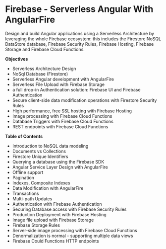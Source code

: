 # Firebase - Serverless Angular With AngularFire

Design and build Angular applications using a Serverless Architecture by leveraging the whole Firebase ecosystem: this includes the Firestore NoSQL DataStore database, Firebase Security Rules, Firebase Hosting, Firebase Storage and Firebase Cloud Functions.

**Objectives**
* Serverless Architecture Design
* NoSql Database (Firestore)
* Serverless Angular development with AngularFire
* Serverless File Upload with Firebase Storage
* a full drop-in Authentication solution: Firebase UI and Firebase Authentication
* Secure client-side data modification operations with Firestore Security Rules
* High performance, free SSL hosting with Firebase Hosting
* Image processing with Firebase Cloud Functions
* Database Triggers with Firebase Cloud Functions
* REST endpoints with Firebase Cloud Functions

**Table of Contents**

* Introduction to NoSQL data modeling
* Documents vs Collections
* Firestore Unique Identifiers
* Querying a database using the Firebase SDK
* Angular Service Layer Design with AngularFire
* Offline support
* Pagination
* Indexes, Composite Indexes
* Data Modification with AngularFire
* Transactions
* Multi-path Updates
* Authentication with Firebase Authentication
* Securing Database access with Firebase Security Rules
* Production Deployment with Firebase Hosting
* Image file upload with Firebase Storage
* Firebase Storage Rules
* Server-side image processing with Firebase Cloud Functions
* Denormalization is normal - supporting multiple data views
* Firebase Could Functions HTTP endpoints